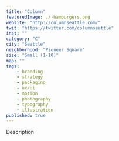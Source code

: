 ```yaml
---
title: "Column"
featuredImage: ./-hamburgers.png
website: "http://columnseattle.com/"
twit: "https://twitter.com/columnseattle"
inst: ""
category: "C"
city: "Seattle"
neighborhood: "Pioneer Square"
size: "Small (1-10)"
map: ""
tags:
    - branding
    - strategy
    - packaging
    - ux/ui
    - motion
    - photography
    - typography
    - illustration
published: true
---
```


Description
